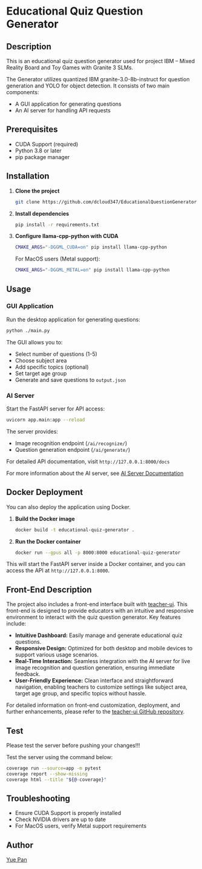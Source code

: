 # Educational Quiz Question Generator

## Description

This is an educational quiz question generator used for project IBM – Mixed Reality Board and Toy Games with Granite 3 SLMs.

The Generator utilizes quantized IBM granite-3.0-8b-instruct for question generation and YOLO for object detection. It
consists of two main components:

- A GUI application for generating questions
- An AI server for handling API requests

## Prerequisites

- CUDA Support (required)
- Python 3.8 or later
- pip package manager

## Installation

1. **Clone the project**
   ```bash
   git clone https://github.com/dcloud347/EducationalQuestionGenerator.git
   ```

2. **Install dependencies**
   ```bash
   pip install -r requirements.txt
   ```

3. **Configure llama-cpp-python with CUDA**
   ```bash
   CMAKE_ARGS="-DGGML_CUDA=on" pip install llama-cpp-python
   ```

   For MacOS users (Metal support):
   ```bash
   CMAKE_ARGS="-DGGML_METAL=on" pip install llama-cpp-python
   ```

## Usage

### GUI Application

Run the desktop application for generating questions:

```bash
python ./main.py
```

The GUI allows you to:

- Select number of questions (1-5)
- Choose subject area
- Add specific topics (optional)
- Set target age group
- Generate and save questions to `output.json`

### AI Server

Start the FastAPI server for API access:

```bash
uvicorn app.main:app --reload
```

The server provides:

- Image recognition endpoint (`/ai/recognize/`)
- Question generation endpoint (`/ai/generate/`)

For detailed API documentation, visit `http://127.0.0.1:8000/docs`

For more information about the AI server, see [AI Server Documentation](app/README.md)

## Docker Deployment

You can also deploy the application using Docker.

1. **Build the Docker image**
   ```bash
   docker build -t educational-quiz-generator .
   ```

2. **Run the Docker container**
   ```bash
   docker run --gpus all -p 8000:8000 educational-quiz-generator
   ```

This will start the FastAPI server inside a Docker container, and you can access the API at `http://127.0.0.1:8000`.

## Front-End Description

The project also includes a front-end interface built with [teacher-ui](https://github.com/jackmok33/teacher-ui). This
front-end is designed to provide educators with an intuitive and responsive environment to interact with the quiz
question generator. Key features include:

- **Intuitive Dashboard:** Easily manage and generate educational quiz questions.
- **Responsive Design:** Optimized for both desktop and mobile devices to support various usage scenarios.
- **Real-Time Interaction:** Seamless integration with the AI server for live image recognition and question generation,
  ensuring immediate feedback.
- **User-Friendly Experience:** Clean interface and straightforward navigation, enabling teachers to customize settings
  like subject area, target age group, and specific topics without hassle.

For detailed information on front-end customization, deployment, and further enhancements, please refer to
the [teacher-ui GitHub repository](https://github.com/jackmok33/teacher-ui).

## Test

Please test the server before pushing your changes!!!

Test the server using the command below:

```bash
coverage run --source=app -m pytest
coverage report --show-missing
coverage html --title "${@-coverage}"
```

## Troubleshooting

- Ensure CUDA Support is properly installed
- Check NVIDIA drivers are up to date
- For MacOS users, verify Metal support requirements

## Author

[Yue Pan](https://dcloud347.github.io)
